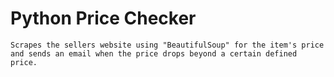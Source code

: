 # Python Price Checker
    Scrapes the sellers website using "BeautifulSoup" for the item's price and sends an email when the price drops beyond a certain defined price.
